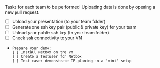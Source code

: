 Tasks for each team to be performed.
Uploading data is done by opening a new pull request.

- [ ] Upload your presentation (to your team folder)
- [ ] Generate one ssh key pair (public & private key) for your team
- [ ] Upload your public ssh key (to your team folder)
- [ ] Check ssh connectivity to your VM
-     Prepare your demo:
      [ ] Install Netbox on the VM
      [ ] Create a Testuser for Netbox
      [ ] Test case: demonstrate IP-planing in a 'mini' setup 
